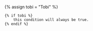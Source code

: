 {% assign tobi = "Tobi" %}

    {% if tobi %}
        this condition will always be true.
    {% endif %}
